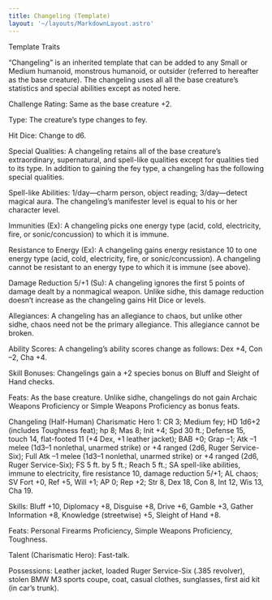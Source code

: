 ```yaml
---
title: Changeling (Template)
layout: '~/layouts/MarkdownLayout.astro'
---
```

Template Traits

“Changeling” is an inherited template that can be added to any Small or Medium
humanoid, monstrous humanoid, or outsider (referred to hereafter as the base
creature). The changeling uses all all the base creature’s statistics and
special abilities except as noted here.

Challenge Rating: Same as the base creature +2.

Type: The creature’s type changes to fey.

Hit Dice: Change to d6.

Special Qualities: A changeling retains all of the base creature’s
extraordinary, supernatural, and spell-like qualities except for qualities
tied to its type. In addition to gaining the fey type, a changeling has the
following special qualities.

Spell-like Abilities: 1/day—charm person, object reading; 3/day—detect magical
aura. The changeling’s manifester level is equal to his or her character
level.

Immunities (Ex): A changeling picks one energy type (acid, cold, electricity,
fire, or sonic/concussion) to which it is immune.

Resistance to Energy (Ex): A changeling gains energy resistance 10 to one
energy type (acid, cold, electricity, fire, or sonic/concussion). A changeling
cannot be resistant to an energy type to which it is immune (see above).

Damage Reduction 5/+1 (Su): A changeling ignores the first 5 points of damage
dealt by a nonmagical weapon. Unlike sidhe, this damage reduction doesn’t
increase as the changeling gains Hit Dice or levels.

Allegiances: A changeling has an allegiance to chaos, but unlike other sidhe,
chaos need not be the primary allegiance. This allegiance cannot be broken.

Ability Scores: A changeling’s ability scores change as follows: Dex +4, Con
–2, Cha +4.

Skill Bonuses: Changelings gain a +2 species bonus on Bluff and Sleight of
Hand checks.

Feats: As the base creature. Unlike sidhe, changelings do not gain Archaic
Weapons Proficiency or Simple Weapons Proficiency as bonus feats.

Changeling (Half-Human) Charismatic Hero 1: CR 3; Medium fey; HD 1d6+2
(includes Toughness feat); hp 8; Mas 8; Init +4; Spd 30 ft.; Defense 15, touch
14, flat-footed 11 (+4 Dex, +1 leather jacket); BAB +0; Grap –1; Atk –1 melee
(1d3–1 nonlethal, unarmed strike) or +4 ranged (2d6, Ruger Service-Six); Full
Atk –1 melee (1d3–1 nonlethal, unarmed strike) or +4 ranged (2d6, Ruger
Service-Six); FS 5 ft. by 5 ft.; Reach 5 ft.; SA spell-like abilities, immune
to electricity, fire resistance 10, damage reduction 5/+1; AL chaos; SV Fort
+0, Ref +5, Will +1; AP 0; Rep +2; Str 8, Dex 18, Con 8, Int 12, Wis 13, Cha
19.

Skills: Bluff +10, Diplomacy +8, Disguise +8, Drive +6, Gamble +3, Gather
Information +8, Knowledge (streetwise) +5, Sleight of Hand +8.

Feats: Personal Firearms Proficiency, Simple Weapons Proficiency, Toughness.

Talent (Charismatic Hero): Fast-talk.

Possessions: Leather jacket, loaded Ruger Service-Six (.385 revolver), stolen
BMW M3 sports coupe, coat, casual clothes, sunglasses, first aid kit (in car’s
trunk).

